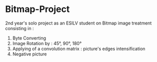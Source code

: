 # Bitmap-Project

2nd year's solo project as an ESILV student on Bitmap image treatment consisting in :

1) Byte Converting
2) Image Rotation by : 45°, 90°, 180°
3) Applying of a convolution matrix : picture's edges intensification
4) Negative picture

